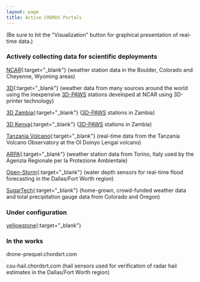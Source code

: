 ```yaml
---
layout: page
title: Active CHORDS Portals
---
```

(Be sure to hit the "Visualization" button for graphical presentation of real-time data.)

### Actively collecting data for scientific deployments
[NCAR](http://portal.chordsrt.com){:target="_blank"} (weather station data in the Boulder, Colorado and Cheyenne, Wyoming areas)

[3D](http://3d.chordsrt.com){:target="_blank"} (weather data from many sources around the world using the inexpensive [3D-PAWS](https://www.iepas.ucar.edu/core-programs/3dpaws/) stations developed at NCAR using 3D-printer technology)

[3D Zambia](http://3d-zambia.chordsrt.com){:target="_blank"} ([3D-PAWS](https://www.iepas.ucar.edu/core-programs/3dpaws/) stations in Zambia)

[3D Kenya](http://3d-kenya.chordsrt.com){:target="_blank"} ([3D-PAWS](https://www.iepas.ucar.edu/core-programs/3dpaws/) stations in Zambia)

[Tanzania Volcano](http://tzvolcano.chordsrt.com){:target="_blank"} (real-time data from the Tanzania Volcano Observatory at the Ol Doinyo Lengai volcano)

[ARPA](http://arpa.chordsrt.com){:target="_blank"} (weather station data from Torino, Italy used by the Agenzia Regionale per la Protezione Ambientale)

[Open-Storm](http://open-storm.chordsrt.com){:target="_blank"} (water depth sensors for real-time flood forecasting in the Dallas/Fort Worth region) 

[SugarTech](http://wx.sugartechllc.com){:target="_blank"} (home-grown, crowd-funded weather data and total precipitation gauge data from Colorado and Oregon)

### Under configuration
[yellowstone](http://yellowstone.chordsrt.com){:target="_blank"}


### In the works
drone-prequel.chordsrt.com

csu-hail.chordsrt.com (hail sensors used for verification of radar hail estimates in the Dallas/Fort Worth region)

